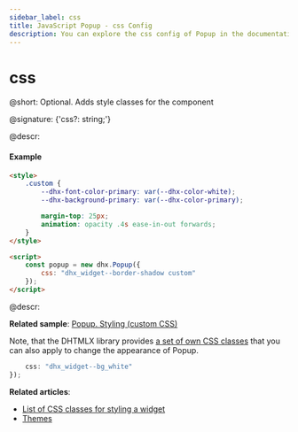 ```yaml
---
sidebar_label: css
title: JavaScript Popup - css Config 
description: You can explore the css config of Popup in the documentation of the DHTMLX JavaScript UI library. Browse developer guides and API reference, try out code examples and live demos, and download a free 30-day evaluation version of DHTMLX Suite.
---
```


# css

@short: Optional. Adds style classes for the component

@signature: {'css?: string;'}

@descr:
#### Example

```html
<style>
	.custom {
		--dhx-font-color-primary: var(--dhx-color-white);
		--dhx-background-primary: var(--dhx-color-primary);

		margin-top: 25px;
		animation: opacity .4s ease-in-out forwards;
	}
</style>

<script>
	const popup = new dhx.Popup({
	    css: "dhx_widget--border-shadow custom"
	});
</script>
```

@descr:

**Related sample**: [Popup. Styling (custom CSS)](https://snippet.dhtmlx.com/rd8zfw5h)

Note, that the DHTMLX library provides [a set of own CSS classes](helpers/base_elements.md#list-of-css-classes-for-styling-a-widget) that you can also apply to change the appearance of Popup.

```javascript
    css: "dhx_widget--bg_white"
}); 
```

**Related articles**: 
- [List of CSS classes for styling a widget](helpers/base_elements.md#list-of-css-classes-for-styling-a-widget)
- [Themes](themes.md)
